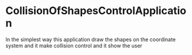 # CollisionOfShapesControlApplication
In the simplest way this application draw the shapes on the coordinate system and it make collision control and it show the user 
